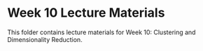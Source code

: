 # Week 10 Lecture Materials

This folder contains lecture materials for Week 10: Clustering and Dimensionality Reduction.